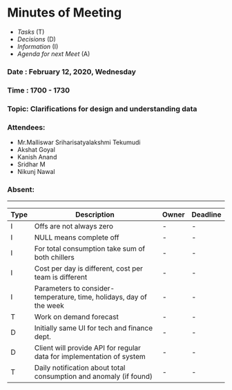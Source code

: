 # Minutes of Meeting

* *Tasks* (T)
* *Decisions* (D)
* *Information* (I)
* *Agenda for next Meet* (A)

 
### Date : February 12, 2020, Wednesday
### Time : 1700 - 1730
### Topic: Clarifications for design and understanding data
### Attendees:
- Mr.Malliswar Sriharisatyalakshmi Tekumudi
- Akshat Goyal
- Kanish Anand
- Sridhar M
- Nikunj Nawal

### Absent: 
-----------------

**Type** | **Description** | **Owner** | **Deadline** |
---- | ---- | ---- | ---- |
I | Offs are not always zero   | - | - |
I | NULL means complete off   | - | - |
I | For total consumption take sum of both chillers | - | - |
I | Cost per day is different, cost per team is different  | - | - |
I | Parameters to consider- temperature, time, holidays, day of the week | - | - |
T | Work on demand forecast | - | - |
D | Initially same UI for tech and finance dept. | - | - |
D | Client will provide API for regular data for implementation of system | - | - |
T | Daily notification about total consumption and anomaly (if found) | - | - |